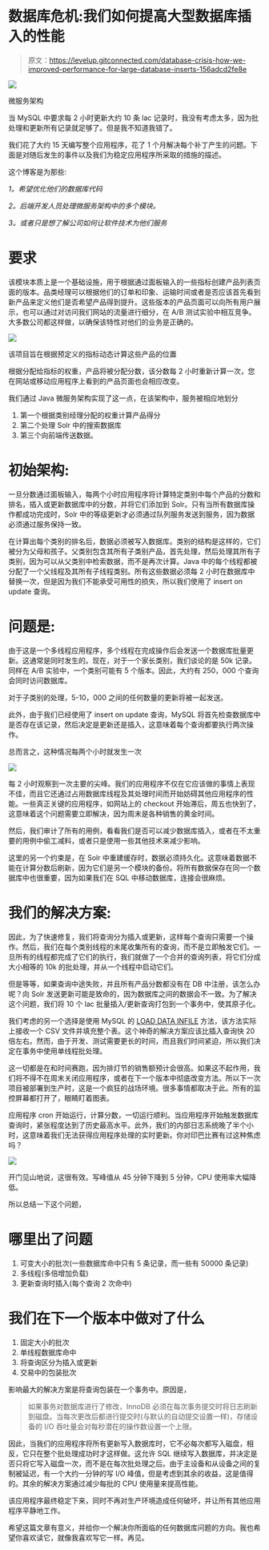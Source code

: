 # 数据库危机:我们如何提高大型数据库插入的性能

> 原文：<https://levelup.gitconnected.com/database-crisis-how-we-improved-performance-for-large-database-inserts-156adcd2fe8e>

![](img/7fa3f3331fae1fbb9f2f5854f992bdb2.png)

微服务架构

当 MySQL 中要求每 2 小时更新大约 10 条 lac 记录时，我没有考虑太多，因为批处理和更新所有记录就足够了。但是我不知道我错了。

我们花了大约 15 天编写整个应用程序，花了 1 个月解决每个补丁产生的问题。下面是对随后发生的事件以及我们为稳定应用程序所采取的措施的描述。

这个博客是为那些:

*1。希望优化他们的数据库代码*

*2。后端开发人员处理微服务架构中的多个模块。*

*3。或者只是想了解公司如何让软件技术为他们服务*

# 要求

该模块本质上是一个基础设施，用于根据通过面板输入的一些指标创建产品列表页面的版本。品类经理可以根据他们的订单和印象、运输时间或者是否应该首先看到新产品来定义他们是否希望产品得到提升。这些版本的产品页面可以向所有用户展示，也可以通过对访问我们网站的流量进行细分，在 A/B 测试实验中相互竞争。大多数公司都这样做，以确保该特性对他们的业务是正确的。

![](img/cb365458bb660f566357793849803fb7.png)

该项目旨在根据预定义的指标动态计算这些产品的位置

根据分配给指标的权重，产品将被分配分数，该分数每 2 小时重新计算一次，您在网站或移动应用程序上看到的产品页面也会相应改变。

我们通过 Java 微服务架构实现了这一点，在该架构中，服务被相应地划分

1.  第一个根据类别经理分配的权重计算产品得分
2.  第二个处理 Solr 中的搜索数据库
3.  第三个向前端传送数据。

# 初始架构:

一旦分数通过面板输入，每两个小时应用程序将计算特定类别中每个产品的分数和排名，插入或更新数据库中的分数，并将它们添加到 Solr。只有当所有数据库操作都成功完成时，Solr 中的等级更新才必须通过队列服务发送到服务，因为数据必须通过服务保持一致。

在计算出每个类别的排名后，数据必须被写入数据库。类别的结构是这样的，它们被分为父母和孩子。父类别包含其所有子类别产品，首先处理，然后处理其所有子类别，因为可以从父类别中检索数据，而不是再次计算。Java 中的每个线程都被分配了一个父线程及其所有子线程类别。所有这些数据必须每 2 小时在数据库中替换一次，但是因为我们不能承受可用性的损失，所以我们使用了 insert on update 查询。

# 问题是:

由于这是一个多线程应用程序，多个线程在完成操作后会发送一个数据库批量更新。这通常是同时发生的。现在，对于一个家长类别，我们谈论的是 50k 记录。同样在 A/B 实验中，一个类别可能有 5 个版本。因此，大约有 250，000 个查询会同时访问数据库。

对于子类别的处理，5-10，000 之间的任何数量的更新将被一起发送。

此外，由于我们已经使用了 insert on update 查询，MySQL 将首先检查数据库中是否存在该记录，然后决定是更新还是插入，这意味着每个查询都要执行两次操作。

总而言之，这种情况每两个小时就发生一次

![](img/46a626f433ea40304b4cdaf5e23963fd.png)

每 2 小时观察到一次主要的尖峰。我们的应用程序不仅在它应该做的事情上表现不佳，而且它还通过占用数据库线程及其处理时间而开始妨碍其他应用程序的性能。一些真正关键的应用程序，如网站上的 checkout 开始滞后，周五也快到了，这意味着这个问题需要立即解决，因为周末是各种销售的黄金时间。

然后，我们审计了所有的用例，看看我们是否可以减少数据库插入，或者在不太重要的用例中偷工减料，或者只是使用一些其他技术来减少影响。

这里的另一个约束是，在 Solr 中重建缓存时，数据必须持久化。这意味着数据不能在计算分数后刷新，因为它们是另一个模块的备份。将所有数据保存在同一个数据库中也很重要，因为如果我们在 SQL 中移动数据库，连接会很麻烦。

# **我们的解决方案:**

因此，为了快速修复，我们将查询分为插入或更新，这样每个查询只需要一个操作。然后，我们在每个类别线程的末尾收集所有的查询，而不是立即触发它们。一旦所有的线程都完成了它们的执行，我们就做了一个合并的查询列表，将它们分成大小相等的 10k 的批处理，并从一个线程中启动它们。

但是等等，如果查询中途失败，并且所有产品分数都没有在 DB 中注册，该怎么办呢？向 Solr 发送更新可能是致命的，因为数据库之间的数据会不一致。为了解决这个问题，我们将 10 个 lac 批量插入/更新查询打包到一个事务中，使其原子化。

我们考虑的另一个选择是使用 MySQL 的 [LOAD DATA INFILE](https://dev.mysql.com/doc/refman/8.0/en/load-data.html) 方法，该方法实际上接收一个 CSV 文件并填充整个表。这个神奇的解决方案应该比插入查询快 20 倍左右。然而，由于开发、测试需要更长的时间，而且我们时间紧迫，所以我们决定在事务中使用单线程批处理。

这一切都是在和时间赛跑，因为排灯节的销售额预计会很高。如果这不起作用，我们将不得不在周末关闭应用程序，或者在下一个版本中彻底改变方法。所以下一次项目被部署到生产时，这是一个疯狂的战场环境。很多事情都取决于此。所有的监控屏幕都打开了，眼睛盯着图表。

应用程序 cron 开始运行，计算分数，一切运行顺利。当应用程序开始触发数据库查询时，紧张程度达到了历史最高水平。此外，我们的内部日志系统晚了半个小时，这意味着我们无法获得应用程序处理的实时更新。你对印巴比赛有过这种焦虑吗？

![](img/c0e3f4dc024ce610744a8611d9aaf741.png)

开门见山地说，这很有效。写峰值从 45 分钟下降到 5 分钟，CPU 使用率大幅降低。

所以总结一下这个问题，

# 哪里出了问题

1.  可变大小的批次(一些数据库命中只有 5 条记录，而一些有 50000 条记录)
2.  多线程(多倍增加负载)
3.  更新查询时插入(每个查询 2 次命中)

# 我们在下一个版本中做对了什么

1.  固定大小的批次
2.  单线程数据库命中
3.  将查询区分为插入或更新
4.  交易中的包装批次

影响最大的解决方案是将查询包装在一个事务中。原因是，

> 如果事务对数据库进行了修改，InnoDB 必须在每次事务提交时将日志刷新到磁盘。当每次更改后都进行提交时(与默认的自动提交设置一样)，存储设备的 I/O 吞吐量会对每秒潜在的操作数设置一个上限。

因此，当我们的应用程序将所有更新写入数据库时，它不必每次都写入磁盘，相反，它只在整个批处理成功时才这样做。这允许 SQL 继续写入数据库，并决定是否只将它写入磁盘一次，而不是在每次批处理之后。由于主设备和从设备之间的复制被延迟，有一个大约一分钟的写 I/O 峰值，但是考虑到其余的收益，这是值得的。其余的解决方案通过减少每批的 CPU 使用量来提高性能。

该应用程序最终稳定下来，同时不再对生产环境造成任何破坏，并让所有其他应用程序平静地工作。

希望这篇文章有意义，并给你一个解决你所面临的任何数据库问题的方向。我也希望你喜欢读它，就像我喜欢写它一样。再见。
